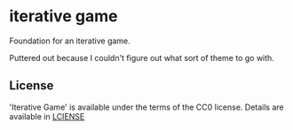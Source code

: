 # iterative game
Foundation for an iterative game.

Puttered out because I couldn't figure out what sort of theme to go with.

## License
'Iterative Game' is available under the terms of the CC0 license. Details are available in [LCIENSE](LICENSE)